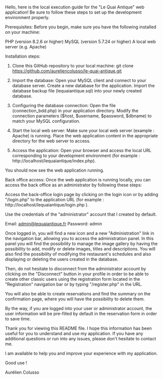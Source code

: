 Hello, here is the local execution guide for the "Le Quai Antique" web application!
Be sure to follow these steps to set up the development environment properly.


Prerequisites:
Before you begin, make sure you have the following installed on your machine:

PHP (version 8.2.6 or higher)
MySQL (version 5.7.24 or higher)
A local web server (e.g. Apache)


Installation steps:

1. Clone this GitHub repository to your local machine:
git clone https://github.com/aureliencolusso/le-quai-antique.git

2. Import the database:
Open your MySQL client and connect to your database server.
Create a new database for the application.
Import the database backup file (lequaiantique.sql) into your newly created database.

3. Configuring the database connection:
Open the file (connection_bdd.php) in your application directory.
Modify the connection parameters ($host, $username, $password, $dbname) to match your MySQL configuration.

4. Start the local web server:
Make sure your local web server (example : Apache) is running.
Place the web application content in the appropriate directory for the web server to access.

5. Access the application:
Open your browser and access the local URL corresponding to your development environment (for example : http://localhost/lequaiantique/index.php).

You should now see the web application running.


Back office access:
Once the web application is running locally, you can access the back office as an administrator by following these steps:

Access the back-office login page by clicking on the login icon or by adding "/login.php" to the application URL (for example : http://localhost/lequaiantique/login.php ).

Use the credentials of the "administrator" account that I created by default.

Email: admin@lequaiantique.fr
Password: admin

Once logged in, you will find a new icon and a new "Administration" link in the navigation bar, allowing you to access the administration panel. In this panel you will find the possibility to manage the image gallery by having the possibility to add, modify or delete images, titles and descriptions.
You will also find the possibility of modifying the restaurant's schedules and also displaying or deleting the users created in the database.

Then, do not hesitate to disconnect from the administrator account by clicking on the "Disconnect" button in your profile in order to be able to create other classic users using the registration form located in the "Registration" navigation bar or by typing "/register.php" in the URL.

You will also be able to create reservations and find the summary on the confirmation page, where you will have the possibility to delete them.

By the way, if you are logged into your user or administrator account, the user information will be pre-filled by default in the reservation form in order to save time.

Thank you for viewing this README file. I hope this information has been useful for you to understand and use my application. If you have any additional questions or run into any issues, please don't hesitate to contact me.

I am available to help you and improve your experience with my application.

Good use !

Aurélien Colusso

